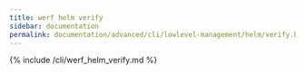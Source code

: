 ```yaml
---
title: werf helm verify
sidebar: documentation
permalink: documentation/advanced/cli/lowlevel-management/helm/verify.html
---
```


{% include /cli/werf_helm_verify.md %}
